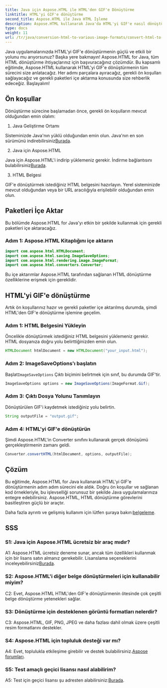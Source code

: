 ```yaml
---
title: Java için Aspose.HTML ile HTML'den GIF'e Dönüştürme
linktitle: HTML'yi GIF'e dönüştürme
second_title: Aspose.HTML ile Java HTML İşleme
description: Aspose.HTML kullanarak Java'da HTML'yi GIF'e nasıl dönüştüreceğinizi öğrenin. Etkili HTML-GIF dönüşümü için kapsamlı adım adım kılavuz.
type: docs
weight: 11
url: /tr/java/conversion-html-to-various-image-formats/convert-html-to-gif/
---
```

Java uygulamalarınızda HTML'yi GIF'e dönüştürmenin güçlü ve etkili bir yolunu mu arıyorsunuz? Başka yere bakmayın! Aspose.HTML for Java, tüm HTML dönüştürme ihtiyaçlarınız için başvuracağınız çözümdür. Bu kapsamlı eğitimde, Aspose.HTML kullanarak HTML'yi GIF'e dönüştürmenin tüm sürecini size anlatacağız. Her adımı parçalara ayıracağız, gerekli ön koşulları sağlayacağız ve gerekli paketleri içe aktarma konusunda size rehberlik edeceğiz. Başlayalım!

## Ön koşullar

Dönüştürme sürecine başlamadan önce, gerekli ön koşulların mevcut olduğundan emin olalım:

1. Java Geliştirme Ortamı

Sisteminizde Java'nın yüklü olduğundan emin olun. Java'nın en son sürümünü indirebilirsiniz[Burada](https://www.oracle.com/java/technologies/javase-downloads.html).

2. Java için Aspose.HTML

 Java için Aspose.HTML'i indirip yüklemeniz gerekir. İndirme bağlantısını bulabilirsiniz[Burada](https://releases.aspose.com/html/java/).

3. HTML Belgesi

GIF'e dönüştürmek istediğiniz HTML belgesini hazırlayın. Yerel sisteminizde mevcut olduğundan veya bir URL aracılığıyla erişilebilir olduğundan emin olun.

## Paketleri İçe Aktar

Bu bölümde Aspose.HTML for Java'yı etkin bir şekilde kullanmak için gerekli paketleri içe aktaracağız. 

### Adım 1: Aspose.HTML Kitaplığını içe aktarın

```java
import com.aspose.html.HTMLDocument;
import com.aspose.html.saving.ImageSaveOptions;
import com.aspose.html.rendering.image.ImageFormat;
import com.aspose.html.converters.Converter;
```

Bu içe aktarımlar Aspose.HTML tarafından sağlanan HTML dönüştürme özelliklerine erişmek için gereklidir.

## HTML'yi GIF'e dönüştürme

Artık ön koşullarınız hazır ve gerekli paketler içe aktarılmış durumda, şimdi HTML'den GIF'e dönüştürme işlemine geçelim.

### Adım 1: HTML Belgesini Yükleyin

Öncelikle dönüştürmek istediğiniz HTML belgesini yüklemeniz gerekir. HTML dosyanıza doğru yolu belirttiğinizden emin olun.

```java
HTMLDocument htmlDocument = new HTMLDocument("your_input.html");
```

### Adım 2: ImageSaveOptions'ı başlatın

 Başlat`ImageSaveOptions` Çıktı biçimini belirtmek için sınıf, bu durumda GIF'tir.

```java
ImageSaveOptions options = new ImageSaveOptions(ImageFormat.Gif);
```

### Adım 3: Çıktı Dosya Yolunu Tanımlayın

Dönüştürülen GIF'i kaydetmek istediğiniz yolu belirtin.

```java
String outputFile = "output.gif";
```

### Adım 4: HTML'yi GIF'e dönüştürün

Şimdi Aspose.HTML'in Converter sınıfını kullanarak gerçek dönüşümü gerçekleştirmenin zamanı geldi.

```java
Converter.convertHTML(htmlDocument, options, outputFile);
```

## Çözüm

Bu eğitimde, Aspose.HTML for Java kullanarak HTML'yi GIF'e dönüştürmenin adım adım sürecini ele aldık. Doğru ön koşullar ve sağlanan kod örnekleriyle, bu işlevselliği sorunsuz bir şekilde Java uygulamalarınıza entegre edebilirsiniz. Aspose.HTML, HTML dönüştürme görevlerini basitleştiren güçlü bir araçtır.

 Daha fazla ayrıntı ve gelişmiş kullanım için lütfen şuraya bakın:[belgeleme](https://reference.aspose.com/html/java/).

## SSS

### S1: Java için Aspose.HTML ücretsiz bir araç mıdır?

 A1: Aspose.HTML ücretsiz deneme sunar, ancak tüm özellikleri kullanmak için bir lisans satın almanız gerekebilir. Lisanslama seçeneklerini inceleyebilirsiniz[Burada](https://purchase.aspose.com/buy).

### S2: Aspose.HTML'i diğer belge dönüştürmeleri için kullanabilir miyim?

C2: Evet, Aspose.HTML HTML'den GIF'e dönüştürmenin ötesinde çok çeşitli belge dönüştürme yetenekleri sağlar.

### S3: Dönüştürme için desteklenen görüntü formatları nelerdir?

C3: Aspose.HTML, GIF, PNG, JPEG ve daha fazlası dahil olmak üzere çeşitli resim formatlarını destekler.

### S4: Aspose.HTML için topluluk desteği var mı?

 A4: Evet, toplulukla etkileşime girebilir ve destek bulabilirsiniz.[Aspose forumları](https://forum.aspose.com/).

### S5: Test amaçlı geçici lisansı nasıl alabilirim?

 A5: Test için geçici lisansı şu adresten alabilirsiniz:[Burada](https://purchase.aspose.com/temporary-license/).